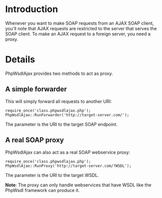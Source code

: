 # Introduction #

Whenever you want to make SOAP requests from an AJAX SOAP client, you'll note
that AJAX requests are restricted to the server that serves the SOAP client.
To make an AJAX request to a foreign server, you need a proxy.

# Details #

PhpWsdlAjax provides two methods to act as proxy.

## A simple forwarder ##

This will simply forward all requests to another URI:

```
require_once('class.phpwsdlajax.php');
PhpWsdlAjax::RunForwarder('http://target-server.com/');
```

The parameter is the URI to the target SOAP endpoint.

## A real SOAP proxy ##

PhpWsdlAjax can also act as a real SOAP webservice proxy:

```
require_once('class.phpwsdlajax.php');
PhpWsdlAjax::RunProxy('http://target-server.com/?WSDL');
```

The parameter is the URI to the target WSDL.

**Note**: The proxy can only handle webservices that have WSDL like the PhpWsdl
framework can produce it.